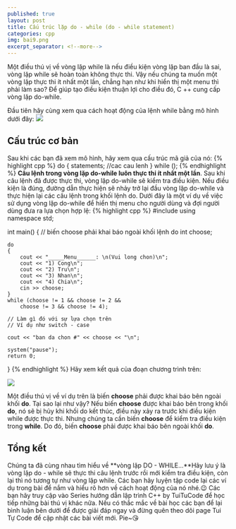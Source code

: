```yaml
---
published: true
layout: post
title: Cấu trúc lặp do - while (do - while statement)
categories: cpp
img: bai9.png
excerpt_separator: <!--more-->
---
```

Một điều thú vị về vòng lặp while là nếu điều kiện vòng lặp ban đầu là sai, vòng lặp while sẽ hoàn toàn không thực thi. Vậy nếu chúng ta muốn một vòng lặp thực thi ít nhất một lần, chẳng hạn như khi hiển thị một menu thì phải làm sao? Để giúp tạo điều kiện thuận lợi cho điều đó, C ++ cung cấp vòng lặp do-while.
<!--more-->
Đầu tiên hãy cùng xem qua cách hoạt động của lệnh while bằng mô hình dưới đây:
![](https://3.bp.blogspot.com/-Q4bVmEmAp4Q/XH-CDM3N3lI/AAAAAAAAD98/LvpmDK3rdFAISiFKeX2J6TDzsqMNcUlMwCLcBGAs/s320/DO1.PNG)

## Cấu trúc cơ bản
Sau khi các bạn đã xem mô hình, hãy xem qua cấu trúc mã giả của nó:
{% highlight cpp %}
do
{
    statements; //cac cau lenh
} while (<expression>);
{% endhighlight %}
**Câu lệnh trong vòng lặp do-while luôn thực thi ít nhất một lần**. Sau khi câu lệnh đã được thực thi, vòng lặp do-while sẽ kiểm tra điều kiện. Nếu điều kiện là đúng, đường dẫn thực hiện sẽ nhảy trở lại đầu vòng lặp do-while và thực hiện lại các câu lệnh trong khối lệnh do.
Dưới đây là một ví dụ về việc sử dụng vòng lặp do-while để hiển thị menu cho người dùng và đợi người dùng đưa ra lựa chọn hợp lệ:
{% highlight cpp %}
#include <iostream>
using namespace std;
 
int main()
{
    // biến choose phải khai báo ngoài khối lệnh do
    int choose;
 
    do
    {
        cout << "_____Menu______: \n(Vui long chon)\n";
        cout << "1) Cong\n";
        cout << "2) Tru\n";
        cout << "3) Nhan\n";
        cout << "4) Chia\n";
        cin >> choose;
    }
    while (choose != 1 && choose != 2 &&
        choose != 3 && choose != 4);
 
    // Làm gì đó với sự lựa chọn trên
    // Ví dụ như switch - case
 
    cout << "ban da chon #" << choose << "\n";
  
    system("pause");
    return 0;
}
{% endhighlight %}
Hãy xem kết quả của đoạn chương trình trên: 
  
![](https://1.bp.blogspot.com/-LzEOh2H5jvI/XH-Ia8BzwkI/AAAAAAAAD-U/W6Z-sIBJAMQmVE-ONYDyAQHpkaHDRjb0wCLcBGAs/s1600/DO2.PNG)
  
Một điều thú vị về ví dụ trên là biến **choose** phải được khai báo bên ngoài khối **do**. Tại sao lại như vậy? Nếu biến **choose** được khai báo bên trong khối **do**, nó sẽ bị hủy khi khối do kết thúc, điều này xảy ra trước khi điều kiện while được thực thi. Nhưng chúng ta cần biến **choose** để kiểm tra điều kiện trong **while**. Do đó, biến **choose** phải được khai báo bên ngoài khối **do**.

## Tổng kết

Chúng ta đã cùng nhau tìm hiểu về **vòng lặp DO - WHILE...**Hãy lưu ý là vòng lặp do - while sẽ thực thi câu lệnh trước rồi mới kiểm tra điều kiện, còn lại thì nó tương tự như vòng lặp while. Các bạn hãy luyện tập code lại các ví dụ trong bài để nắm và hiểu rõ hơn về cách hoạt động của nó nhé.😉
Các bạn hãy truy cập vào Series hướng dẫn lập trình C++ by TuiTuCode để học tiếp những bài thú vị khác nữa. Nếu có thắc mắc về bài học các bạn để lại bình luận bên dưới để được giải đáp ngay và đừng quên theo dõi page Tui Tự Code để cập nhật các bài viết mới. Pie~😘
